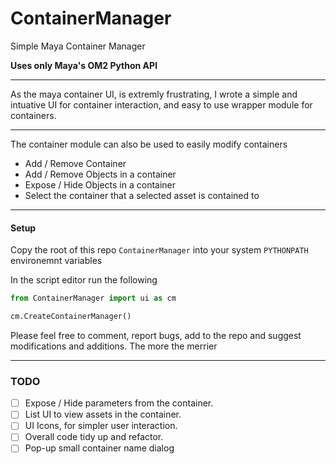 # ContainerManager
Simple Maya Container Manager

**Uses only Maya's OM2 Python API**
****
As the maya container UI, is extremly frustrating, 
I wrote a simple and intuative UI for container interaction, 
and easy to use wrapper module for containers.
****
The container module can also be used to easily modify containers
* Add / Remove Container
* Add / Remove Objects in a container
* Expose / Hide Objects in a container
* Select the container that a selected asset is contained to 

****
#### Setup
Copy the root of this repo ```ContainerManager``` into your 
system ```PYTHONPATH``` environemnt variables

In the script editor run the following

```python
from ContainerManager import ui as cm

cm.CreateContainerManager()
```

Please feel free to comment, report bugs, add to the repo and 
suggest modifications and additions. The more the merrier

****
### TODO

- [ ] Expose / Hide parameters from the container.
- [ ] List UI to view assets in the container.
- [ ] UI Icons, for simpler user interaction.
- [ ] Overall code tidy up and refactor.
- [ ] Pop-up small container name dialog

